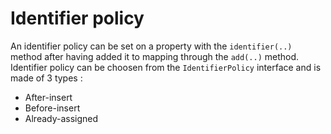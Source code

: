 # Identifier policy

An identifier policy can be set on a property with the `identifier(..)` method after having added it to mapping through the `add(..)` method. Identifier policy can be choosen from the `IdentifierPolicy` interface and is made of 3 types :

* After-insert
* Before-insert
* Already-assigned
